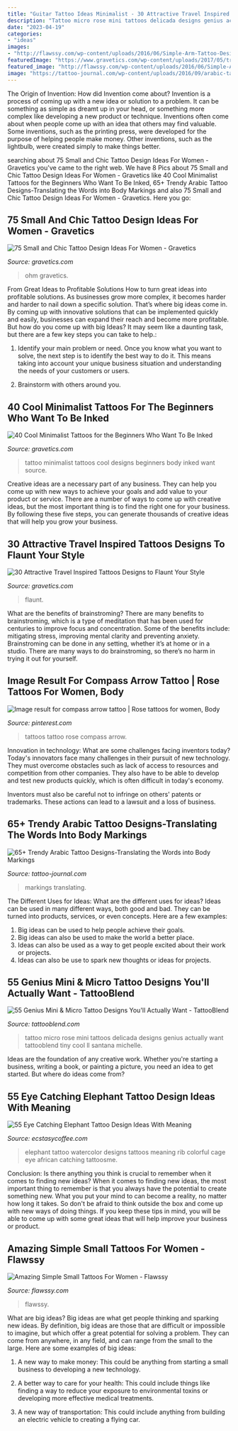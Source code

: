 ```yaml
---
title: "Guitar Tattoo Ideas Minimalist - 30 Attractive Travel Inspired Tattoos Designs To Flaunt Your Style"
description: "Tattoo micro rose mini tattoos delicada designs genius actually want tattooblend tiny cool ll santana michelle"
date: "2023-04-19"
categories:
- "ideas"
images:
- "http://flawssy.com/wp-content/uploads/2016/06/Simple-Arm-Tattoo-Designs-for-Women.jpg"
featuredImage: "https://www.gravetics.com/wp-content/uploads/2017/05/traveltattoo-worldmaptattoo-traveltattoos-tattoo-tattoos-cutetattoo.jpg"
featured_image: "http://flawssy.com/wp-content/uploads/2016/06/Simple-Arm-Tattoo-Designs-for-Women.jpg"
image: "https://tattoo-journal.com/wp-content/uploads/2016/09/arabic-tattoo27-768x657.jpg"
---
```



The Origin of Invention: How did Invention come about?
Invention is a process of coming up with a new idea or solution to a problem. It can be something as simple as dreamt up in your head, or something more complex like developing a new product or technique. Inventions often come about when people come up with an idea that others may find valuable. Some inventions, such as the printing press, were developed for the purpose of helping people make money. Other inventions, such as the lightbulb, were created simply to make things better.

	

		
searching about 75 Small and Chic Tattoo Design Ideas For Women - Gravetics you've came to the right web. We have 8 Pics about 75 Small and Chic Tattoo Design Ideas For Women - Gravetics like 40 Cool Minimalist Tattoos for the Beginners Who Want To Be Inked, 65+ Trendy Arabic Tattoo Designs-Translating the Words into Body Markings and also 75 Small and Chic Tattoo Design Ideas For Women - Gravetics. Here you go:
		
    
## 75 Small And Chic Tattoo Design Ideas For Women - Gravetics

<img loading=lazy src="https://www.gravetics.com/wp-content/uploads/2016/11/Ohm.jpg" onerror="this.onerror=null;this.src='https://tse2.mm.bing.net/th?id=OIP.DAPhcE67JnbG1Mw2yEfbKgHaKj&amp;pid=15.1';" alt="75 Small and Chic Tattoo Design Ideas For Women - Gravetics">

_Source: gravetics.com_

>ohm gravetics. 

	

From Great Ideas to Profitable Solutions
How to turn great ideas into profitable solutions. As businesses grow more complex, it becomes harder and harder to nail down a specific solution. That’s where big ideas come in. By coming up with innovative solutions that can be implemented quickly and easily, businesses can expand their reach and become more profitable.
But how do you come up with big Ideas? It may seem like a daunting task, but there are a few key steps you can take to help.:

1) Identify your main problem or need. Once you know what you want to solve, the next step is to identify the best way to do it. This means taking into account your unique business situation and understanding the needs of your customers or users.

2) Brainstorm with others around you.

    
## 40 Cool Minimalist Tattoos For The Beginners Who Want To Be Inked

<img loading=lazy src="https://www.gravetics.com/wp-content/uploads/2017/08/Minimalist-Tattoo.jpg" onerror="this.onerror=null;this.src='https://tse4.mm.bing.net/th?id=OIP.ooXR6m2tLEnqIgHtwRDVbgHaHa&amp;pid=15.1';" alt="40 Cool Minimalist Tattoos for the Beginners Who Want To Be Inked">

_Source: gravetics.com_

>tattoo minimalist tattoos cool designs beginners body inked want source. 

	

Creative ideas are a necessary part of any business. They can help you come up with new ways to achieve your goals and add value to your product or service. There are a number of ways to come up with creative ideas, but the most important thing is to find the right one for your business. By following these five steps, you can generate thousands of creative ideas that will help you grow your business.

    
## 30 Attractive Travel Inspired Tattoos Designs To Flaunt Your Style

<img loading=lazy src="https://www.gravetics.com/wp-content/uploads/2017/05/traveltattoo-worldmaptattoo-traveltattoos-tattoo-tattoos-cutetattoo.jpg" onerror="this.onerror=null;this.src='https://tse4.mm.bing.net/th?id=OIP.lHWJwPM9KyERSdPUIPcIcQHaHa&amp;pid=15.1';" alt="30 Attractive Travel Inspired Tattoos Designs to Flaunt Your Style">

_Source: gravetics.com_

>flaunt. 

	

What are the benefits of brainstroming?
There are many benefits to brainstroming, which is a type of meditation that has been used for centuries to improve focus and concentration. Some of the benefits include: mitigating stress, improving mental clarity and preventing anxiety. Brainstroming can be done in any setting, whether it’s at home or in a studio. There are many ways to do brainstroming, so there’s no harm in trying it out for yourself.

    
## Image Result For Compass Arrow Tattoo | Rose Tattoos For Women, Body

<img loading=lazy src="https://i.pinimg.com/736x/a2/10/d4/a210d44000423d0f5a6970d405fcdb7d.jpg" onerror="this.onerror=null;this.src='https://tse2.mm.bing.net/th?id=OIP.HCpHOuLTKHO05RVbgmy-dwHaNL&amp;pid=15.1';" alt="Image result for compass arrow tattoo | Rose tattoos for women, Body">

_Source: pinterest.com_

>tattoos tattoo rose compass arrow. 

	

Innovation in technology: What are some challenges facing inventors today?
Today's innovators face many challenges in their pursuit of new technology. They must overcome obstacles such as lack of access to resources and competition from other companies. They also have to be able to develop and test new products quickly, which is often difficult in today's economy.

Inventors must also be careful not to infringe on others' patents or trademarks. These actions can lead to a lawsuit and a loss of business.

    
## 65+ Trendy Arabic Tattoo Designs-Translating The Words Into Body Markings

<img loading=lazy src="https://tattoo-journal.com/wp-content/uploads/2016/09/arabic-tattoo27-768x657.jpg" onerror="this.onerror=null;this.src='https://tse2.mm.bing.net/th?id=OIP.RR4j9f73wHg-pBei37JaCAHaGV&amp;pid=15.1';" alt="65+ Trendy Arabic Tattoo Designs-Translating the Words into Body Markings">

_Source: tattoo-journal.com_

>markings translating. 

	

The Different Uses for Ideas: What are the different uses for ideas?
Ideas can be used in many different ways, both good and bad. They can be turned into products, services, or even concepts. Here are a few examples:
1. Big ideas can be used to help people achieve their goals. 
2. Big ideas can also be used to make the world a better place. 
3. Ideas can also be used as a way to get people excited about their work or projects. 
4. Ideas can also be use to spark new thoughts or ideas for projects.

    
## 55 Genius Mini &amp; Micro Tattoo Designs You&#039;ll Actually Want - TattooBlend

<img loading=lazy src="https://tattooblend.com/wp-content/uploads/2017/06/29-2.jpg" onerror="this.onerror=null;this.src='https://tse3.mm.bing.net/th?id=OIP.JCMdQkvtw4-YKPbarNiN3QHaIZ&amp;pid=15.1';" alt="55 Genius Mini &amp; Micro Tattoo Designs You&#039;ll Actually Want - TattooBlend">

_Source: tattooblend.com_

>tattoo micro rose mini tattoos delicada designs genius actually want tattooblend tiny cool ll santana michelle. 

	

Ideas are the foundation of any creative work. Whether you're starting a business, writing a book, or painting a picture, you need an idea to get started. But where do ideas come from?

    
## 55 Eye Catching Elephant Tattoo Design Ideas With Meaning

<img loading=lazy src="https://i2.wp.com/www.ecstasycoffee.com/wp-content/uploads/2017/03/Watercolor-colorful-Elephant-tattoo-on-rib-cage..jpg?resize=369%2C512" onerror="this.onerror=null;this.src='https://tse2.mm.bing.net/th?id=OIP.rh-Qwk8scKkc8_yg52RduAAAAA&amp;pid=15.1';" alt="55 Eye Catching Elephant Tattoo Design Ideas With Meaning">

_Source: ecstasycoffee.com_

>elephant tattoo watercolor designs tattoos meaning rib colorful cage eye african catching tattoosme. 

	

Conclusion: Is there anything you think is crucial to remember when it comes to finding new ideas?
When it comes to finding new ideas, the most important thing to remember is that you always have the potential to create something new. What you put your mind to can become a reality, no matter how long it takes. So don't be afraid to think outside the box and come up with new ways of doing things. If you keep these tips in mind, you will be able to come up with some great ideas that will help improve your business or product.

    
## Amazing Simple Small Tattoos For Women - Flawssy

<img loading=lazy src="http://flawssy.com/wp-content/uploads/2016/06/Simple-Arm-Tattoo-Designs-for-Women.jpg" onerror="this.onerror=null;this.src='https://tse3.mm.bing.net/th?id=OIP.ools0xfMMMEC5NCH7EAyewHaKt&amp;pid=15.1';" alt="Amazing Simple Small Tattoos For Women - Flawssy">

_Source: flawssy.com_

>flawssy. 

	

What are big ideas?
Big ideas are what get people thinking and sparking new ideas. By definition, big ideas are those that are difficult or impossible to imagine, but which offer a great potential for solving a problem. They can come from anywhere, in any field, and can range from the small to the large. Here are some examples of big ideas:
1. A new way to make money: This could be anything from starting a small business to developing a new technology.

2. A better way to care for your health: This could include things like finding a way to reduce your exposure to environmental toxins or developing more effective medical treatments.

3. A new way of transportation: This could include anything from building an electric vehicle to creating a flying car.


